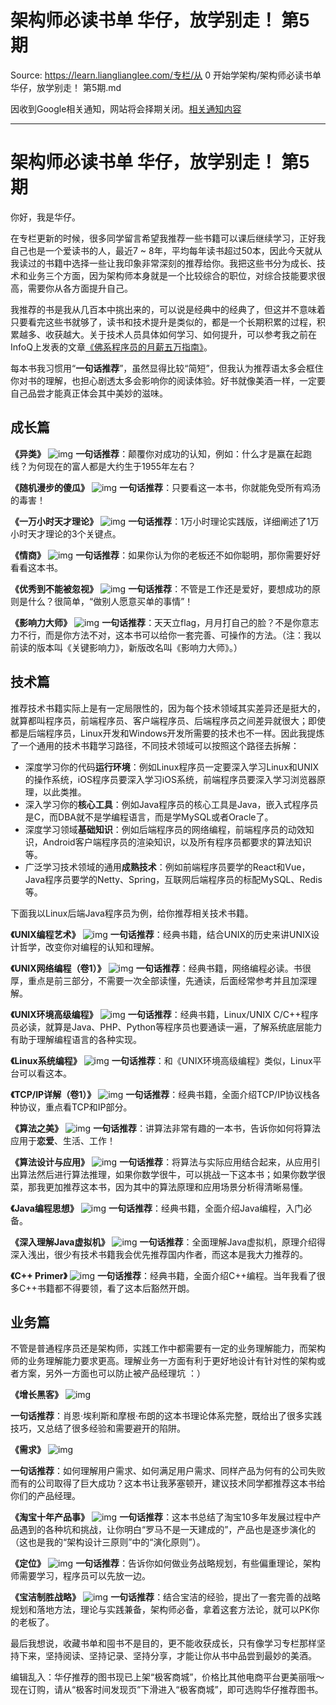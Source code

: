 # 架构师必读书单 华仔，放学别走！ 第5期 

Source: https://learn.lianglianglee.com/专栏/从 0 开始学架构/架构师必读书单 华仔，放学别走！ 第5期.md

因收到Google相关通知，网站将会择期关闭。[相关通知内容](https://lumendatabase.org/notices/44265620)

---

# 架构师必读书单 华仔，放学别走！ 第5期

你好，我是华仔。

在专栏更新的时候，很多同学留言希望我推荐一些书籍可以课后继续学习，正好我自己也是一个爱读书的人，最近7 ~ 8年，平均每年读书超过50本，因此今天就从我读过的书籍中选择一些让我印象非常深刻的推荐给你。我把这些书分为成长、技术和业务三个方面，因为架构师本身就是一个比较综合的职位，对综合技能要求很高，需要你从各方面提升自己。

我推荐的书是我从几百本中挑出来的，可以说是经典中的经典了，但这并不意味着只要看完这些书就够了，读书和技术提升是类似的，都是一个长期积累的过程，积累越多、收获越大。关于技术人员具体如何学习、如何提升，可以参考我之前在InfoQ上发表的文章[《佛系程序员的月薪五万指南》](https://mp.weixin.qq.com/s/N00rWLkkLjV7zQnzxBVKaA)。

每本书我习惯用“**一句话推荐**”，虽然显得比较“简短”，但我认为推荐语太多会框住你对书的理解，也担心剧透太多会影响你的阅读体验。好书就像美酒一样，一定要自己品尝才能真正体会其中美妙的滋味。

## 成长篇

**《异类》**
![img](assets/153e66f751edf87a100fcb6d19503d08.jpg)﻿
**一句话推荐**：颠覆你对成功的认知，例如：什么才是赢在起跑线？为何现在的富人都是大约生于1955年左右？

**《随机漫步的傻瓜》**
![img](assets/ceea3ffd2c18155eb0262f2d383a43bc.jpg)﻿
**一句话推荐**：只要看这一本书，你就能免受所有鸡汤的毒害！

**《一万小时天才理论》**
![img](assets/0664eb4491dd8ffce9df3484febb63d9.jpg)﻿
**一句话推荐**：1万小时理论实践版，详细阐述了1万小时天才理论的3个关键点。

**《情商》**
![img](assets/2b6bee7b6e5411d8b88c5e069cbf4f38.jpg)﻿
**一句话推荐**：如果你认为你的老板还不如你聪明，那你需要好好看看这本书。

**《优秀到不能被忽视》**
![img](assets/07ba04ed662d191c65f57d9bc9319638.jpg)﻿
**一句话推荐**：不管是工作还是爱好，要想成功的原则是什么？很简单，“做别人愿意买单的事情”！

**《影响力大师》**
![img](assets/739c1d6d41d864d8eef8b756b723f4bc.jpg)﻿
**一句话推荐**：天天立flag，月月打自己的脸？不是你意志力不行，而是你方法不对，这本书可以给你一套完善、可操作的方法。（注：我以前读的版本叫《关键影响力》，新版改名叫《影响力大师》。）

## 技术篇

推荐技术书籍实际上是有一定局限性的，因为每个技术领域其实差异还是挺大的，就算都叫程序员，前端程序员、客户端程序员、后端程序员之间差异就很大；即使都是后端程序员，Linux开发和Windows开发所需要的技术也不一样。因此我提炼了一个通用的技术书籍学习路径，不同技术领域可以按照这个路径去拆解：

* 深度学习你的代码**运行环境**：例如Linux程序员一定要深入学习Linux和UNIX的操作系统，iOS程序员要深入学习iOS系统，前端程序员要深入学习浏览器原理，以此类推。
* 深入学习你的**核心工具**：例如Java程序员的核心工具是Java，嵌入式程序员是C，而DBA就不是学编程语言，而是学MySQL或者Oracle了。
* 深度学习领域**基础知识**：例如后端程序员的网络编程，前端程序员的动效知识，Android客户端程序员的渲染知识，以及所有程序员都要求的算法知识等。
* 广泛学习技术领域的通用**成熟技术**：例如前端程序员要学的React和Vue，Java程序员要学的Netty、Spring，互联网后端程序员的标配MySQL、Redis等。

下面我以Linux后端Java程序员为例，给你推荐相关技术书籍。

**《UNIX编程艺术》**
![img](assets/72eaac751cfc7429f13152b46da00cb1.jpg)﻿
**一句话推荐**：经典书籍，结合UNIX的历史来讲UNIX设计哲学，改变你对编程的认知和理解。

**《UNIX网络编程（卷1）》**
![img](assets/292b604b21fd8b1e98170d703ee68c3d.jpg)﻿
**一句话推荐**：经典书籍，网络编程必读。书很厚，重点是前三部分，不需要一次全部读懂，先通读，后面经常参考并且加深理解。

**《UNIX环境高级编程》**
![img](assets/70d86369e581ecce05958ad53d8b2dd8.jpg)﻿
**一句话推荐**：经典书籍，Linux/UNIX C/C++程序员必读，就算是Java、PHP、Python等程序员也要通读一遍，了解系统底层能力有助于理解编程语言的各种实现。

**《Linux系统编程》**
![img](assets/807ffa04368053fb013045161c2aea85.jpg)﻿
**一句话推荐**：和《UNIX环境高级编程》类似，Linux平台可以看这本。

**《TCP/IP详解（卷1）》**
![img](assets/4548d0694d609f32f07d1846d7a98574.jpg)﻿
**一句话推荐**：经典书籍，全面介绍TCP/IP协议栈各种协议，重点看TCP和IP部分。

**《算法之美》**
![img](assets/5185c70d95a3bb45b0c4b3d5255bbed6.jpg)﻿
**一句话推荐**：讲算法非常有趣的一本书，告诉你如何将算法应用于**恋爱**、生活、工作！

**《算法设计与应用》**
![img](assets/20ac796f4b216d710282bbbd40e2f674.jpg)﻿
**一句话推荐**：将算法与实际应用结合起来，从应用引出算法然后进行算法推理，如果你数学很牛，可以挑战一下这本书；如果你数学很菜，那我更加推荐这本书，因为其中的算法原理和应用场景分析得清晰易懂。

**《Java编程思想》**
![img](assets/2dcdb60aa1ead68ca4113fd0fff261c8.jpg)﻿
**一句话推荐**：经典书籍，全面介绍Java编程，入门必备。

**《深入理解Java虚拟机》**
![img](assets/3131cee1836a8214c3fdbc504af0df39.jpg)﻿
**一句话推荐**：全面理解Java虚拟机，原理介绍得深入浅出，很少有技术书籍我会优先推荐国内作者，而这本是我大力推荐的。

**《C++ Primer》**
![img](assets/555133872490a50760f1be2c180b47f0.jpg)﻿
**一句话推荐**：经典书籍，全面介绍C++编程。当年我看了很多C++书籍都不得要领，看了这本后豁然开朗。

## 业务篇

不管是普通程序员还是架构师，实践工作中都需要有一定的业务理解能力，而架构师的业务理解能力要求更高。理解业务一方面有利于更好地设计有针对性的架构或者方案，另外一方面也可以防止被产品经理坑 ：）

**《增长黑客》**
![img](assets/73864ab731a4e97380ba803971f6e2e7.jpg)

**一句话推荐**：肖恩·埃利斯和摩根·布朗的这本书理论体系完整，既给出了很多实践技巧，又总结了很多经验和需要避开的陷阱。

**《需求》**
![img](assets/5d88f7d24ac97cbbdc583bf594452a9f.jpg)

**一句话推荐**：如何理解用户需求、如何满足用户需求、同样产品为何有的公司失败而有的公司取得了巨大成功？这本书让我茅塞顿开，建议技术同学都推荐这本书给你们的产品经理。

**《淘宝十年产品事》**
![img](assets/9f765404dc98fc31f65ba1026166d0ed.jpg)﻿
**一句话推荐**：这本书总结了淘宝10多年发展过程中产品遇到的各种坑和挑战，让你明白“罗马不是一天建成的”，产品也是逐步演化的（这也是我的“架构设计三原则”中的“演化原则”）。

**《定位》**
![img](assets/9f370416a58d2589cdbd12617bdca719.jpg)﻿
**一句话推荐**：告诉你如何做业务战略规划，有些偏重理论，架构师需要学习，程序员可以先放一边。

**《宝洁制胜战略》**
![img](assets/3fb1148d47fc09ab8c8227c09dad1bac.jpg)﻿
**一句话推荐**：结合宝洁的经验，提出了一套完善的战略规划和落地方法，理论与实践兼备，架构师必备，拿着这套方法论，就可以PK你的老板了。

最后我想说，收藏书单和囤书不是目的，更不能收获成长，只有像学习专栏那样坚持下来，坚持阅读、坚持记录、坚持分享，才能让你从书中品尝到最妙的美酒。

编辑乱入：华仔推荐的图书现已上架“极客商城”，价格比其他电商平台更美丽哦～现在订购，请从“极客时间发现页”下滑进入“极客商城”，即可选购华仔推荐图书。